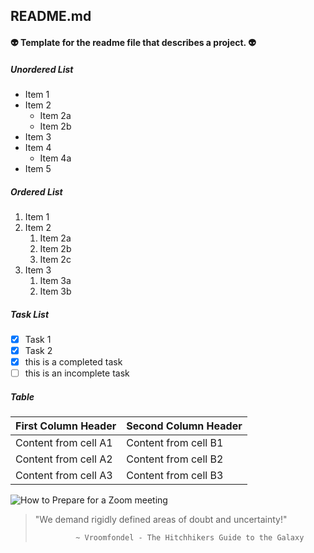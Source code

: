 ## README.md
#### :alien: Template for the readme file that describes a project. :alien:

##### Unordered List
* Item 1
* Item 2
  * Item 2a
  * Item 2b
* Item 3
* Item 4
  * Item 4a
* Item 5

##### Ordered List
1. Item 1
1. Item 2
   1. Item 2a
   1. Item 2b
   1. Item 2c
1. Item 3
   1. Item 3a
   1. Item 3b

##### Task List
- [x] Task 1
- [x] Task 2
- [x] this is a completed task
- [ ] this is an incomplete task

##### Table
First Column Header | Second Column Header
------------------- | ---------------------
Content from cell A1 | Content from cell B1
Content from cell A2 | Content from cell B2
Content from cell A3 | Content from cell B3

![How to Prepare for a Zoom meeting](https://github.com/ResearchRobert/images/blob/8537682ff6c9bbb5e80d72e04560f14013c9c3e6/how-to-prepare-for-a-zoom-meeting.jpg)



> "We demand rigidly defined areas of doubt and uncertainty!"
>              
>              ~ Vroomfondel - The Hitchhikers Guide to the Galaxy
